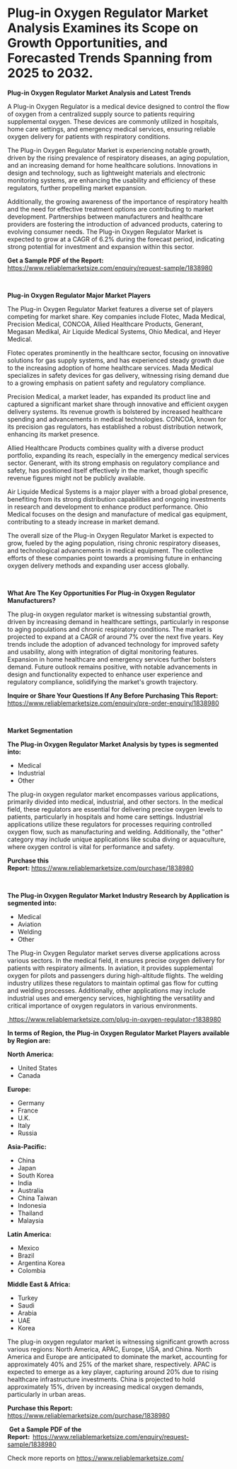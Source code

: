 <p><h1>Plug-in Oxygen Regulator Market Analysis Examines its Scope on Growth Opportunities, and Forecasted Trends Spanning from 2025 to 2032.</h1></p><p><strong>Plug-in Oxygen Regulator Market Analysis and Latest Trends</strong></p>
<p><p>A Plug-in Oxygen Regulator is a medical device designed to control the flow of oxygen from a centralized supply source to patients requiring supplemental oxygen. These devices are commonly utilized in hospitals, home care settings, and emergency medical services, ensuring reliable oxygen delivery for patients with respiratory conditions. </p><p>The Plug-in Oxygen Regulator Market is experiencing notable growth, driven by the rising prevalence of respiratory diseases, an aging population, and an increasing demand for home healthcare solutions. Innovations in design and technology, such as lightweight materials and electronic monitoring systems, are enhancing the usability and efficiency of these regulators, further propelling market expansion. </p><p>Additionally, the growing awareness of the importance of respiratory health and the need for effective treatment options are contributing to market development. Partnerships between manufacturers and healthcare providers are fostering the introduction of advanced products, catering to evolving consumer needs. The Plug-in Oxygen Regulator Market is expected to grow at a CAGR of 6.2% during the forecast period, indicating strong potential for investment and expansion within this sector.</p></p>
<p><strong>Get a Sample PDF of the Report:&nbsp;</strong> <a href="https://www.reliablemarketsize.com/enquiry/request-sample/1838980?utm_campaign=1845&utm_medium=2&utm_source=Github&utm_content=ia&utm_term=28022025&utm_id=plug-in-oxygen-regulator">https://www.reliablemarketsize.com/enquiry/request-sample/1838980</a></p>
<p>&nbsp;</p>
<p><strong>Plug-in Oxygen Regulator Major Market Players</strong></p>
<p><p>The Plug-in Oxygen Regulator Market features a diverse set of players competing for market share. Key companies include Flotec, Mada Medical, Precision Medical, CONCOA, Allied Healthcare Products, Generant, Megasan Medikal, Air Liquide Medical Systems, Ohio Medical, and Heyer Medical. </p><p>Flotec operates prominently in the healthcare sector, focusing on innovative solutions for gas supply systems, and has experienced steady growth due to the increasing adoption of home healthcare services. Mada Medical specializes in safety devices for gas delivery, witnessing rising demand due to a growing emphasis on patient safety and regulatory compliance.</p><p>Precision Medical, a market leader, has expanded its product line and captured a significant market share through innovative and efficient oxygen delivery systems. Its revenue growth is bolstered by increased healthcare spending and advancements in medical technologies. CONCOA, known for its precision gas regulators, has established a robust distribution network, enhancing its market presence.</p><p>Allied Healthcare Products combines quality with a diverse product portfolio, expanding its reach, especially in the emergency medical services sector. Generant, with its strong emphasis on regulatory compliance and safety, has positioned itself effectively in the market, though specific revenue figures might not be publicly available. </p><p>Air Liquide Medical Systems is a major player with a broad global presence, benefiting from its strong distribution capabilities and ongoing investments in research and development to enhance product performance. Ohio Medical focuses on the design and manufacture of medical gas equipment, contributing to a steady increase in market demand.</p><p>The overall size of the Plug-in Oxygen Regulator Market is expected to grow, fueled by the aging population, rising chronic respiratory diseases, and technological advancements in medical equipment. The collective efforts of these companies point towards a promising future in enhancing oxygen delivery methods and expanding user access globally.</p></p>
<p>&nbsp;</p>
<p><strong>What Are The Key Opportunities For Plug-in Oxygen Regulator Manufacturers?</strong></p>
<p><p>The plug-in oxygen regulator market is witnessing substantial growth, driven by increasing demand in healthcare settings, particularly in response to aging populations and chronic respiratory conditions. The market is projected to expand at a CAGR of around 7% over the next five years. Key trends include the adoption of advanced technology for improved safety and usability, along with integration of digital monitoring features. Expansion in home healthcare and emergency services further bolsters demand. Future outlook remains positive, with notable advancements in design and functionality expected to enhance user experience and regulatory compliance, solidifying the market's growth trajectory.</p></p>
<p><strong>Inquire or Share Your Questions If Any Before Purchasing This Report:</strong> <a href="https://www.reliablemarketsize.com/enquiry/pre-order-enquiry/1838980?utm_campaign=1845&utm_medium=2&utm_source=Github&utm_content=ia&utm_term=28022025&utm_id=plug-in-oxygen-regulator">https://www.reliablemarketsize.com/enquiry/pre-order-enquiry/1838980</a></p>
<p>&nbsp;</p>
<p><strong>Market Segmentation</strong></p>
<p><strong>The Plug-in Oxygen Regulator Market Analysis by types is segmented into:</strong></p>
<p><ul><li>Medical</li><li>Industrial</li><li>Other</li></ul></p>
<p><p>The plug-in oxygen regulator market encompasses various applications, primarily divided into medical, industrial, and other sectors. In the medical field, these regulators are essential for delivering precise oxygen levels to patients, particularly in hospitals and home care settings. Industrial applications utilize these regulators for processes requiring controlled oxygen flow, such as manufacturing and welding. Additionally, the "other" category may include unique applications like scuba diving or aquaculture, where oxygen control is vital for performance and safety.</p></p>
<p><strong>Purchase this Report:&nbsp;</strong><a href="https://www.reliablemarketsize.com/purchase/1838980?utm_campaign=1845&utm_medium=2&utm_source=Github&utm_content=ia&utm_term=28022025&utm_id=plug-in-oxygen-regulator">https://www.reliablemarketsize.com/purchase/1838980</a></p>
<p>&nbsp;</p>
<p><strong>The Plug-in Oxygen Regulator Market Industry Research by Application is segmented into:</strong></p>
<p><ul><li>Medical</li><li>Aviation</li><li>Welding</li><li>Other</li></ul></p>
<p><p>The Plug-in Oxygen Regulator market serves diverse applications across various sectors. In the medical field, it ensures precise oxygen delivery for patients with respiratory ailments. In aviation, it provides supplemental oxygen for pilots and passengers during high-altitude flights. The welding industry utilizes these regulators to maintain optimal gas flow for cutting and welding processes. Additionally, other applications may include industrial uses and emergency services, highlighting the versatility and critical importance of oxygen regulators in various environments.</p></p>
<p><a href="https://www.reliablemarketsize.com/plug-in-oxygen-regulator-r1838980?utm_campaign=1845&utm_medium=2&utm_source=Github&utm_content=ia&utm_term=28022025&utm_id=plug-in-oxygen-regulator">&nbsp;https://www.reliablemarketsize.com/plug-in-oxygen-regulator-r1838980</a></p>
<p><strong>In terms of Region, the Plug-in Oxygen Regulator Market Players available by Region are:</strong></p>
<p>
    <p> <strong> North America: </strong>
        <ul>
            <li>United States</li>
            <li>Canada</li>
        </ul>
        </p> 
    <p> <strong> Europe: </strong>
        <ul>
            <li>Germany</li>
            <li>France</li>
            <li>U.K.</li>
            <li>Italy</li>
            <li>Russia</li>
        </ul>
        </p> 
    <p> <strong> Asia-Pacific: </strong>
        <ul>
            <li>China</li>
            <li>Japan</li>
            <li>South Korea</li>
            <li>India</li>
            <li>Australia</li>
            <li>China Taiwan</li>
            <li>Indonesia</li>
            <li>Thailand</li>
            <li>Malaysia</li>
        </ul>
        </p> 
    <p> <strong> Latin America: </strong>
        <ul>
            <li>Mexico</li>
            <li>Brazil</li>
            <li>Argentina Korea</li>
            <li>Colombia</li>
        </ul>
        </p> 
    <p> <strong> Middle East & Africa: </strong>
        <ul>
            <li>Turkey</li>
            <li>Saudi</li>
            <li>Arabia</li>
            <li>UAE</li>
            <li>Korea</li>
        </ul>
    </p>
    </p>
<p><p>The plug-in oxygen regulator market is witnessing significant growth across various regions: North America, APAC, Europe, USA, and China. North America and Europe are anticipated to dominate the market, accounting for approximately 40% and 25% of the market share, respectively. APAC is expected to emerge as a key player, capturing around 20% due to rising healthcare infrastructure investments. China is projected to hold approximately 15%, driven by increasing medical oxygen demands, particularly in urban areas.</p></p>
<p><strong>Purchase this Report: </strong><a href="https://www.reliablemarketsize.com/purchase/1838980?utm_campaign=1845&utm_medium=2&utm_source=Github&utm_content=ia&utm_term=28022025&utm_id=plug-in-oxygen-regulator">https://www.reliablemarketsize.com/purchase/1838980</a></p>
<p>&nbsp;<strong>Get a Sample PDF of the Report:&nbsp;&nbsp;</strong><a href="https://www.reliablemarketsize.com/enquiry/request-sample/1838980?utm_campaign=1845&utm_medium=2&utm_source=Github&utm_content=ia&utm_term=28022025&utm_id=plug-in-oxygen-regulator">https://www.reliablemarketsize.com/enquiry/request-sample/1838980</a></p>
<p><strong></strong></p>
<p>Check more reports on <a href="https://www.reliablemarketsize.com/?utm_campaign=1845&utm_medium=2&utm_source=Github&utm_content=ia&utm_term=28022025&utm_id=plug-in-oxygen-regulator">https://www.reliablemarketsize.com/</a></p>